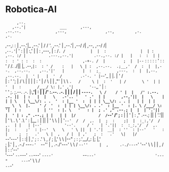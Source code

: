 # Robotica-AI                  

         ,--.                                                                                                                                                                            
       ,--.'|               ___      ,---,                                      .--.--.               ,---,                 ,--,         ,-.                                        ,-.  
   ,--,:  : |             ,--.'|_  ,--.' |                                     /  /    '.           ,--.' |               ,--.'|     ,--/ /|                 ,--,               ,--/ /|  
,`--.'`|  ' :             |  | :,' |  |  :                      ,---,         |  :  /`. /           |  |  :               |  | :   ,--. :/ |          .---.,--.'|         .--.,--. :/ |  
|   :  :  | |             :  : ' : :  :  :                  ,-+-. /  |        ;  |  |--`            :  :  :               :  : '   :  : ' /          /. ./||  |,        .--,`|:  : ' /   
:   |   \ | :  ,--.--.  .;__,'  /  :  |  |,--.  ,--.--.    ,--.'|'   |        |  :  ;_       ,---.  :  |  |,--.  ,--.--.  |  ' |   |  '  /        .-'-. ' |`--'_        |  |. |  '  /    
|   : '  '; | /       \ |  |   |   |  :  '   | /       \  |   |  ,"' |         \  \    `.   /     \ |  :  '   | /       \ '  | |   '  |  :       /___/ \: |,' ,'|       '--`_ '  |  :    
'   ' ;.    ;.--.  .-. |:__,'| :   |  |   /' :.--.  .-. | |   | /  | |          `----.   \ /    / ' |  |   /' :.--.  .-. ||  | :   |  |   \   .-'.. '   ' .'  | |       ,--,'||  |   \   
|   | | \   | \__\/: . .  '  : |__ '  :  | | | \__\/: . . |   | |  | |          __ \  \  |.    ' /  '  :  | | | \__\/: . .'  : |__ '  : |. \ /___/ \:     '|  | :       |  | ''  : |. \  
'   : |  ; .' ," .--.; |  |  | '.'||  |  ' | : ," .--.; | |   | |  |/          /  /`--'  /'   ; :__ |  |  ' | : ," .--.; ||  | '.'||  | ' \ \.   \  ' .\   '  : |__     :  | ||  | ' \ \ 
|   | '`--'  /  /  ,.  |  ;  :    ;|  |  :_:,'/  /  ,.  | |   | |--'          '--'.     / '   | '.'||  :  :_:,'/  /  ,.  |;  :    ;'  : |--'  \   \   ' \ ||  | '.'|  __|  : ''  : |--'  
'   : |     ;  :   .'   \ |  ,   / |  | ,'   ;  :   .'   \|   |/                `--'---'  |   :    :|  | ,'   ;  :   .'   \  ,   / ;  |,'      \   \  |--" ;  :    ;.'__/\_: |;  |,'     
;   |.'     |  ,     .-./  ---`-'  `--''     |  ,     .-./'---'                            \   \  / `--''     |  ,     .-./---`-'  '--'         \   \ |    |  ,   / |   :    :'--'       
'---'        `--`---'                         `--`---'                                      `----'             `--`---'                          '---"      ---`-'   \   \  /            
                                                                                                                                                                      `--`-'  
